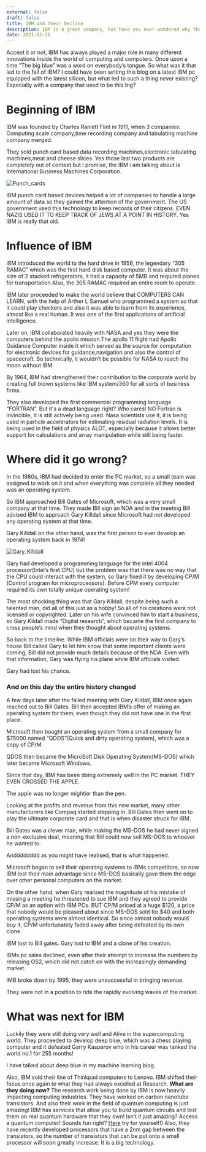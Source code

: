 ```yaml
---
external: false
draft: false
title: IBM and their Decline 
description: IBM is a great company, but have you ever wondered why they are no longer in the personal computer market?
date: 2021-05-26
---
```

Accept it or not, IBM has always played a major role in many different innovations inside the world of computing and computers. Once upon a time “The big blue” was a word on everybody’s tongue. So what was it that led to the fall of IBM? I could have been writing this blog on a latest IBM pc equipped with the latest silicon, but what led to such a thing never existing? Especially with a company that used to be this big?

# Beginning of IBM
IBM was founded by Charles Ranlett Flint in 1911, when 3 companies: Computing scale company,time recording company and tabulating machine company merged.

They sold punch card based data recording machines,electronic tabulating machines,meat and cheese slices. Yes those last two products are completely out of context but I promise, the IBM i am talking about is International Business Machines Corporation.

![Punch_cards](https://i.imgur.com/g0r1imA.jpg)

 IBM punch card based devices helped a lot of companies to handle a large amount of data so they gained the attention of the government. The US government used this technology to keep records of their citizens. EVEN NAZIS USED IT TO KEEP TRACK OF JEWS AT A POINT IN HISTORY. Yes IBM is really that old.

# Influence of IBM 
 IBM introduced the world to the hard drive in 1956, the legendary “305 RAMAC” which was the first hard disk based computer. It was about the size of 2 stacked refrigerators, it had a capacity of 5MB and required planes for transportation.Also, the 305 RAMAC required an entire room to operate.

IBM later proceeded to make the world believe that COMPUTERS CAN LEARN, with the help of Arther L Samuel who programmed a system so that it could play checkers and also it was able to learn from its experience, almost like a real human. It was one of the first applications of artificial intelligence.

Later on, IBM collaborated heavily with NASA and yes they were the computers behind the apollo mission.The apollo 11 flight had Apollo Guidance Computer inside it which served as the source for computation for electronic devices for guidance,navigation and also the control of spacecraft. So technically, it wouldn’t be possible for NASA to reach the moon without IBM.

By 1964, IBM had strengthened their contribution to the corporate world by creating full blown systems like IBM system/360 for all sorts of business firms.

They also developed the first commercial programming language “FORTRAN”. But it's a dead language right? Who cares! NO Fortran is invincible, It is still actively being used. Nasa scientists use it, it is being used in particle accelerators for estimating residual radiation levels. It is being used in the field of physics ALOT, especially because it allows better support for calculations and array manipulation while still being faster.

# Where did it go wrong?

In the 1980s, IBM had decided to enter the PC market, so a small team was assigned to work on it and when everything was complete all they needed was an operating system.

So IBM approached Bill Gates of Microsoft, which was a very small company at that time. They made Bill sign an NDA and in the meeting Bill advised IBM to approach Gary Killdall since Microsoft had not developed any operating system at that time.

Gary Killdall on the other hand, was the first person to ever develop an operating system back in 1974!

![Gary_Killdall](https://i.imgur.com/YkP5HxA.png)

Gary had developed a programming language for the intel 4004 processor(Intel’s first CPU) but the problem was that there was no way that the CPU could interact with the system, so Gary fixed it by developing CP/M (Control program for microprocessors). Before CPM every computer required its own totally unique operating system!

The most shocking thing was that Gary Kildall, despite being such a talented man, did all of this just as a hobby! So all of his creations were not licensed or copyrighted. Later on his wife convinced him to start a business, so Gary Kildall made “Digital research”, which became the first company to cross people’s mind when they thought about operating systems.

So back to the timeline. While IBM officials were on their way to Gary’s house Bill called Gary to let him know that some important clients were coming, Bill did not provide much details because of the NDA. Even with that information, Gary was flying his plane while IBM officials visited.

Gary had lost his chance.

### And on this day the entire history changed 


A few days later after the failed meeting with Gary Kildall, IBM once again reached out to Bill Gates. Bill then accepted IBM’s offer of making an operating system for them, even though they did not have one in the first place.

Microsoft then bought an operating system from a small company for $75000 named “QDOS”(Quick and dirty operating system), which was a copy of CP/M.

QDOS then became the MicroSoft Disk Operating System(MS-DOS) which later became Microsoft Windows.

Since that day, IBM has been doing extremely well in the PC market. THEY EVEN CROSSED THE APPLE.

The apple was no longer mightier than the pen.

Looking at the profits and revenue from this new market, many other manufacturers like Compaq started stepping in. Bill Gates then went on to play the ultimate corporate card and that is when disaster struck for IBM.

Bill Gates was a clever man, while making the MS-DOS he had never signed a non-exclusive deal, meaning that Bill could now sell MS-DOS to whoever he wanted to.

Andddddddd as you might have realised, that is what happened.

Microsoft began to sell their operating systems to IBMs competitors, so now IBM lost their main advantage since MS-DOS basically gave them the edge over other personal computers on the market.

On the other hand, when Gary realised the magnitude of his mistake of missing a meeting he threatened to sue IBM and they agreed to provide CP/M as an option with IBM PCs. BUT CP/M priced at a huge $120, a price that nobody would be pleased about since MS-DOS sold for $40 and both operating systems were almost identical. So since almost nobody would buy it, CP/M unfortunately faded away after being defeated by its own clone.

IBM lost to Bill gates. Gary lost to IBM and a clone of his creation.

IBMs pc sales declined, even after their attempt to increase the numbers by releasing OS2, which did not catch on with the increasingly demanding market.

IMB broke down by 1995, they were unsuccessful in bringing revenue.

They were not in a position to ride the rapidly evolving waves of the market.

# What was next for IBM

Luckily they were still doing very well and Alive in the supercomputing world. They proceeded to develop deep blue, which was a chess playing computer and it defeated Garry Kasparov who in his career was ranked the world no.1 for 255 months!

I have talked about deep blue in my machine learning blog.

Also, IBM sold their line of Thinkpad computers to Lenovo.
IBM shifted their focus once again to what they had always excelled at Research.
**What are they doing now?**
The research work being done by IBM is now heavily impacting computing industries.
They have worked on carbon nanotube transistors.
And also their work in the field of quantum computing is just amazing!
IBM has services that allow you to build quantum circuits and test them on real quantum hardware that they own! Isn’t it just amazing? Access a quantum computer! Sounds fun right?
[Here](https://quantum-computing.ibm.com/composer/files/new?initial=N4IgjghgzgtiBcIDyAFAogOQIoEEDKAsgAQBMAdAAwDcAOgHYCWdAxgDYCuAJgKZE3jdWDAEYBGMk2b9ademABO3AOZEwAbRIBdGc0UrmG7fXogANCDoQY3BCAIBPIgDMG8qABcizV83YN3ZiA8ULoMAA7uDAD2dLY4RABCgqxEHhDuNgC%2BQA) try for yourself!)
Also, they have recently developed processors that have a 2nm gap between the transistors, so the number of transistors that can be put onto a small processor will soon greatly increase. It is a big technology.